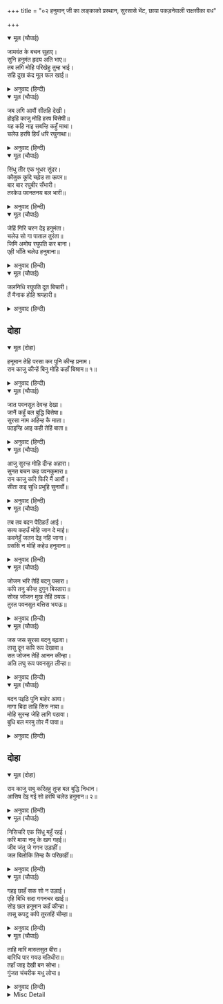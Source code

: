 +++
title = "०२ हनुमान् जी का लङ्काको प्रस्थान, सुरसासे भेंट, छाया पकड़नेवाली राक्षसीका वध"

+++


<details open><summary>मूल (चौपाई)</summary>

जामवंत के बचन सुहाए।  
सुनि हनुमंत हृदय अति भाए॥  
तब लगि मोहि परिखेहु तुम्ह भाई।  
सहि दुख कंद मूल फल खाई॥
</details>

<details><summary>अनुवाद (हिन्दी)</summary>

जाम्बवान् के सुन्दर वचन सुनकर हनुमान् जीके हृदयको बहुत ही भाये। [वे बोले—] हे भाई! तुमलोग दुःख सहकर, कन्द-मूल-फल खाकर तबतक मेरी राह देखना॥ १॥
</details>

<details open><summary>मूल (चौपाई)</summary>

जब लगि आवौं सीतहि देखी।  
होइहि काजु मोहि हरष बिसेषी॥  
यह कहि नाइ सबन्हि कहुँ माथा।  
चलेउ हरषि हियँ धरि रघुनाथा॥
</details>

<details><summary>अनुवाद (हिन्दी)</summary>

जबतक मैं सीताजीको देखकर [लौट] न आऊँ। काम अवश्य होगा, क्योंकि मुझे बहुत ही हर्ष हो रहा है। यह कहकर और सबको मस्तक नवाकर तथा हृदयमें श्रीरघुनाथजीको धारण करके हनुमान् जी हर्षित होकर चले॥ २॥
</details>

<details open><summary>मूल (चौपाई)</summary>

सिंधु तीर एक भूधर सुंदर।  
कौतुक कूदि चढ़ेउ ता ऊपर॥  
बार बार रघुबीर  सँभारी।  
तरकेउ पवनतनय बल भारी॥
</details>

<details><summary>अनुवाद (हिन्दी)</summary>

समुद्रके तीरपर एक सुन्दर पर्वत था। हनुमान् जी खेलसे ही (अनायास ही) कूदकर उसके ऊपर जा चढ़े और बार-बार श्रीरघुवीरका स्मरण करके अत्यन्त बलवान् हनुमान् जी उसपरसे बड़े वेगसे उछले॥ ३॥
</details>

<details open><summary>मूल (चौपाई)</summary>

जेहिं गिरि चरन देइ हनुमंता।  
चलेउ सो गा पाताल तुरंता॥  
जिमि अमोघ रघुपति कर बाना।  
एही भाँति चलेउ हनुमाना॥
</details>

<details><summary>अनुवाद (हिन्दी)</summary>

जिस पर्वतपर हनुमान् जी पैर रखकर चले (जिसपरसे वे उछले), वह तुरंत ही पातालमें धँस गया। जैसे श्रीरघुनाथजीका अमोघ बाण चलता है, उसी तरह हनुमान् जी चले॥ ४॥
</details>

<details open><summary>मूल (चौपाई)</summary>

जलनिधि रघुपति दूत बिचारी।  
तैं मैनाक होहि श्रमहारी॥
</details>

<details><summary>अनुवाद (हिन्दी)</summary>

समुद्रने उन्हें श्रीरघुनाथजीका दूत समझकर मैनाक पर्वतसे कहा कि हे मैनाक! तू इनकी थकावट दूर करनेवाला हो (अर्थात् अपने ऊपर इन्हें विश्राम दे)॥ ५॥
</details>

## दोहा


<details open><summary>मूल (दोहा)</summary>

हनूमान तेहि परसा कर पुनि कीन्ह प्रनाम।  
राम काजु कीन्हें बिनु मोहि कहाँ बिश्राम॥ १॥
</details>

<details><summary>अनुवाद (हिन्दी)</summary>

हनुमान् जीने उसे हाथसे छू दिया, फिर प्रणाम करके कहा—भाई! श्रीरामचन्द्रजीका काम किये बिना मुझे विश्राम कहाँ?॥ १॥
</details>

<details open><summary>मूल (चौपाई)</summary>

जात पवनसुत देवन्ह देखा।  
जानैं कहुँ बल बुद्धि बिसेषा॥  
सुरसा नाम अहिन्ह कै माता।  
पठइन्हि आइ कही तेहिं बाता॥
</details>

<details><summary>अनुवाद (हिन्दी)</summary>

देवताओेंने पवनपुत्र हनुमान् जी को जाते हुए देखा। उनकी विशेष बल-बुद्धिको जाननेके लिये (परीक्षार्थ) उन्होंने सुरसा नामक सर्पोंकी माताको भेजा, उसने आकर हनुमान् जी से यह बात कही—॥ १॥
</details>

<details open><summary>मूल (चौपाई)</summary>

आजु सुरन्ह मोहि दीन्ह अहारा।  
सुनत बचन कह पवनकुमारा॥  
राम काजु करि फिरि मैं आवौं।  
सीता कइ सुधि प्रभुहि सुनावौं॥
</details>

<details><summary>अनुवाद (हिन्दी)</summary>

आज देवताओंने मुझे भोजन दिया है। यह वचन सुनकर पवनकुमार हनुमान् जीने कहा—श्रीरामजीका कार्य करके मैं लौट आऊँ और सीताजीकी खबर प्रभुको सुना दूँ,॥ २॥
</details>

<details open><summary>मूल (चौपाई)</summary>

तब तव बदन पैठिहउँ आई।  
सत्य कहउँ मोहि जान दे माई॥  
कवनेहुँ जतन देइ नहिं जाना।  
ग्रससि न मोहि कहेउ हनुमाना॥
</details>

<details><summary>अनुवाद (हिन्दी)</summary>

तब मैं आकर तुम्हारे मुँहमें घुस जाऊँगा [तुम मुझे खा लेना]। हे माता! मैं सत्य कहता हूँ, अभी मुझे जाने दे। जब किसी भी उपायसे उसने जाने नहीं दिया, तब हनुमान् जी ने कहा—तो फिर मुझे खा न ले॥ ३॥
</details>

<details open><summary>मूल (चौपाई)</summary>

जोजन भरि तेहिं बदनु पसारा।  
कपि तनु कीन्ह दुगुन बिस्तारा॥  
सोरह जोजन मुख तेहिं ठयऊ।  
तुरत पवनसुत बत्तिस भयऊ॥
</details>

<details><summary>अनुवाद (हिन्दी)</summary>

उसने योजनभर (चार कोसमें) मुँह फैलाया। तब हनुमान् जीने अपने शरीरको उससे दूना बढ़ा लिया। उसने सोलह योजनका मुख किया। हनुमान् जी तुरंत ही बत्तीस योजनके हो गये॥ ४॥
</details>

<details open><summary>मूल (चौपाई)</summary>

जस जस सुरसा बदनु बढ़ावा।  
तासु दून कपि रूप देखावा॥  
सत जोजन तेहिं आनन कीन्हा।  
अति लघु रूप पवनसुत लीन्हा॥
</details>

<details><summary>अनुवाद (हिन्दी)</summary>

जैसे-जैसे सुरसा मुखका विस्तार बढ़ाती थी, हनुमान् जी उसका दूना रूप दिखलाते थे। उसने सौ योजन (चार सौ कोसका) मुख किया। तब हनुमान् जी ने बहुत ही छोटा रूप धारण कर लिया॥ ५॥
</details>

<details open><summary>मूल (चौपाई)</summary>

बदन पइठि पुनि बाहेर आवा।  
मागा बिदा ताहि सिरु नावा॥  
मोहि सुरन्ह जेहि लागि पठावा।  
बुधि बल मरमु तोर मैं पावा॥
</details>

<details><summary>अनुवाद (हिन्दी)</summary>

और वे उसके मुखमें घुसकर [तुरंत] फिर बाहर निकल आये और उसे सिर नवाकर विदा माँगने लगे। [उसने कहा—] मैंने तुम्हारे बुद्धि-बलका भेद पा लिया, जिसके लिये देवताओंने मुझे भेजा था॥ ६॥
</details>

## दोहा


<details open><summary>मूल (दोहा)</summary>

राम काजु सबु करिहहु तुम्ह बल बुद्धि निधान।  
आसिष देइ गई सो हरषि चलेउ हनुमान॥ २॥
</details>

<details><summary>अनुवाद (हिन्दी)</summary>

तुम श्रीरामचन्द्रजीका सब कार्य करोगे, क्योंकि तुम बल-बुद्धिके भण्डार हो। यह आशीर्वाद देकर वह चली गयी, तब हनुमान् जी हर्षित होकर चले॥ २॥
</details>

<details open><summary>मूल (चौपाई)</summary>

निसिचरि एक सिंधु महुँ रहई।  
करि माया नभु के खग गहई॥  
जीव जंतु जे गगन उड़ाहीं।  
जल बिलोकि तिन्ह कै परिछाहीं॥
</details>

<details><summary>अनुवाद (हिन्दी)</summary>

समुद्रमें एक राक्षसी रहती थी। वह माया करके आकाशमें उड़ते हुए पक्षियोंको पकड़ लेती थी। आकाशमें जो जीव-जन्तु उड़ा करते थे, वह जलमें उनकी परछाईं देखकर॥ १॥
</details>

<details open><summary>मूल (चौपाई)</summary>

गहइ छाहँ सक सो न उड़ाई।  
एहि बिधि सदा गगनचर खाई॥  
सोइ छल हनूमान कहँ कीन्हा।  
तासु कपटु कपि तुरतहिं चीन्हा॥
</details>

<details><summary>अनुवाद (हिन्दी)</summary>

उस परछाईंको पकड़ लेती थी, जिससे वे उड़ नहीं सकते थे [और जलमें गिर पड़ते थे] इस प्रकार वह सदा आकाशमें उड़नेवाले जीवोंको खाया करती थी। उसने वही छल हनुमान् जीसे भी किया। हनुमान् जीने तुरंत ही उसका कपट पहचान लिया॥ २॥
</details>

<details open><summary>मूल (चौपाई)</summary>

ताहि मारि मारुतसुत बीरा।  
बारिधि पार गयउ मतिधीरा॥  
तहाँ जाइ देखी बन सोभा।  
गुंजत चंचरीक मधु लोभा॥
</details>

<details><summary>अनुवाद (हिन्दी)</summary>

पवनपुत्र धीरबुद्धि वीर श्रीहनुमान् जी उसको मारकर समुद्रके पार गये। वहाँ जाकर उन्होंने वनकी शोभा देखी। मधु (पुष्परस) के लोभसे भौंरे गुञ्जार कर रहे थे॥ ३॥
</details>

<details><summary>Misc Detail</summary>


</details>
